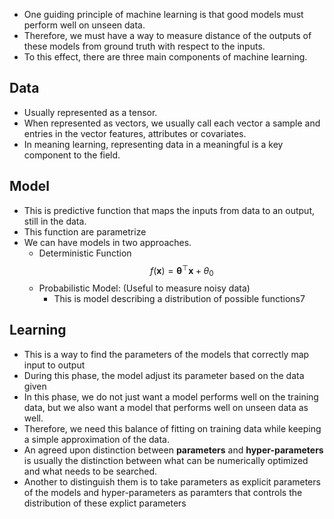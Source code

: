 - One guiding principle of machine learning is that good models must perform well on unseen data.
- Therefore, we must have a way to measure distance of the outputs of these models from ground truth with respect to the inputs.
- To this effect, there are three main components of machine learning.

## Data
- Usually represented as  a tensor.
- When represented as vectors, we usually call each vector a sample and entries in the vector features, attributes or covariates.
- In meaning learning, representing data in a meaningful is a key component to the field.

## Model
- This is predictive function that maps the inputs from data to an output, still in the data.
- This function are parametrize
- We can have models in two approaches.
	- Deterministic Function
	$$
f(\boldsymbol{x})=\boldsymbol{\theta}^{\top} \boldsymbol{x}+\theta_0
$$
	- Probabilistic Model: (Useful to measure noisy data)
		- This is model describing a distribution of possible functions7

## Learning
- This is a way to find the parameters of the models that correctly map input to output
- During this phase, the model adjust its parameter based on the data given
- In this phase, we do not just want a model performs well on the training data, but we also want a model that performs well on unseen data as well.
- Therefore, we need this balance of fitting on training data while keeping a simple approximation of the data.
- An agreed upon distinction between **parameters** and **hyper-parameters** is usually the distinction between what can be numerically optimized and what needs to be searched.
- Another to distinguish them is to take parameters as explicit parameters of the models and hyper-parameters as paramters that controls the distribution of these explict parameters